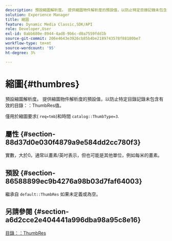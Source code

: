 ```yaml
---
description: 預設縮圖解析度。 提供縮圖物件解析度的預設值，以防止特定目錄記錄未包含有效的目錄ThumbRes值。
solution: Experience Manager
title: 縮圖
feature: Dynamic Media Classic,SDK/API
role: Developer,User
exl-id: 0abb680e-8944-4ad8-9b6c-d0a7559fdd1b
source-git-commit: 206e4643e3926cb85b4be2189743578f88180be7
workflow-type: tm+mt
source-wordcount: '95'
ht-degree: 3%

---
```


# 縮圖{#thumbres}

預設縮圖解析度。 提供縮圖物件解析度的預設值，以防止特定目錄記錄未包含有效的目錄：：ThumbRes值。

僅用於縮圖要求( `req=tmb`)和時間 `catalog::ThumbType=3`.

## 屬性 {#section-88d37d0e030f4879a9e584dd2cc780f3}

實數，大於0。通常以畫素/英吋表示，但也可能是其他單位，例如每米的畫素。

## 預設 {#section-86588899ec9b4276a98b03d7faf64003}

繼承自 `default::ThumbRes` 如果未定義或為空。

## 另請參閱 {#section-a6d2cce2e404441a996dba98a95c8e16}

[目錄：：ThumbRes](../../../../../is-api/image-catalog/image-serving-api-ref/c-image-catalog-reference/c-image-svg-data-reference/c-image-data-reference/r-thumbres-cat.md#reference-eedb9991397347c3bed5bd0a785c4c69)
